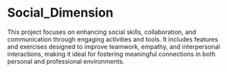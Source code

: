 # Social_Dimension
This project focuses on enhancing social skills, collaboration, and communication through engaging activities and tools. It includes features and exercises designed to improve teamwork, empathy, and interpersonal interactions, making it ideal for fostering meaningful connections in both personal and professional environments.
